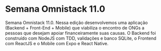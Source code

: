 # Semana Omnistack 11.0
Semana Omnistack 11.0. Nessa edição desenvolvemos uma aplicação (Backend + Front-End + Mobile) que viabiliza o encontro de ONGs a pessoas que desejam apoiar financeiramente suas causas. O Backend foi construído com NodeJS com TDD, validações e banco SQLite, o Frontend com ReactJS e o Mobile com Expo e React Native.
